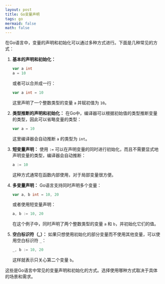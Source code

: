 ```yaml
---
layout: post
title: Go变量声明
tags: go
mermaid: false
math: false
---  
```


在Go语言中，变量的声明和初始化可以通过多种方式进行。下面是几种常见的方式：

1. **基本的声明和初始化：**
   ```go
   var a int
   a = 10
   ```

   或者可以合并成一行：
   ```go
   var a int = 10
   ```

   这里声明了一个整数类型的变量 `a` 并赋初值为 `10`。

2. **类型推断的声明和初始化：**
   在Go中，编译器可以根据初始值的类型推断变量的类型，因此可以省略变量的类型：
   ```go
   var a = 10
   ```

   这里编译器会自动推断 `a` 的类型为 `int`。

3. **短变量声明：**
   使用 `:=` 可以在声明变量的同时进行初始化，而且不需要显式地声明变量的类型，编译器会自动推断：
   ```go
   a := 10
   ```

   这种方式通常在函数内部使用，对于局部变量很方便。

4. **多变量声明：**
   Go语言支持同时声明多个变量：
   ```go
   var a, b int = 10, 20
   ```

   或者使用短变量声明：
   ```go
   a, b := 10, 20
   ```

   在这个例子中，同时声明了两个整数类型的变量 `a` 和 `b`，并初始化它们的值。

5. **空白标识符（_）：**
   如果只想使用初始化的部分变量而不使用其他变量，可以使用空白标识符 `_`：
   ```go
   _, b := 10, 20
   ```

   这样就表示只关心第二个变量 `b`。

这些是Go语言中常见的变量声明和初始化的方式。选择使用哪种方式取决于具体的场景和需求。